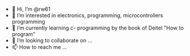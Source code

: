- 👋 Hi, I’m @rw61
- 👀 I’m interested in electronics, programming, microcontrollers programming
- 🌱 I’m currently learning c- programming by the book of Deitel "How to program"
- 💞️ I’m looking to collaborate on ...
- 📫 How to reach me ...

<!---
rw61/rw61 is a ✨ special ✨ repository because its `README.md` (this file) appears on your GitHub profile.
You can click the Preview link to take a look at your changes.
--->
